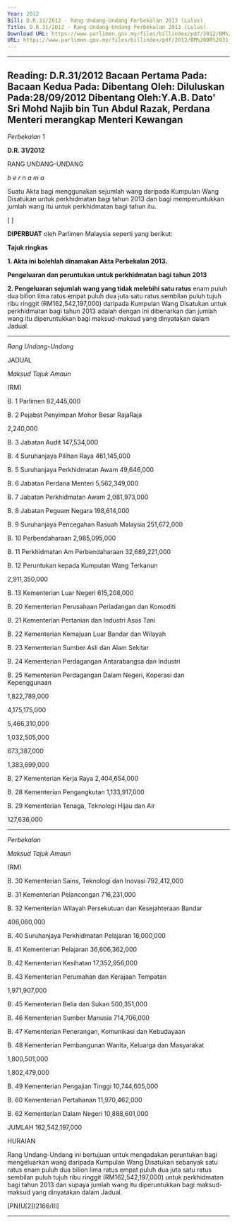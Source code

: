 ```yaml
---
Year: 2012
Bill: D.R.31/2012 - Rang Undang-Undang Perbekalan 2013 (Lulus)
Title: D.R.31/2012 - Rang Undang-Undang Perbekalan 2013 (Lulus)
Download URL: https://www.parlimen.gov.my/files/billindex/pdf/2012/BM%20DR%2031_2012.pdf
URL: https://www.parlimen.gov.my/files/billindex/pdf/2012/BM%20DR%2031_2012.pdf
---
```

---
Reading:
D.R.31/2012
Bacaan Pertama Pada:
Bacaan Kedua Pada:
Dibentang Oleh:
Diluluskan Pada:28/09/2012
Dibentang Oleh:Y.A.B. Dato' Sri Mohd Najib bin Tun Abdul Razak, Perdana Menteri merangkap Menteri Kewangan
---

_Perbekalan_ 1

**D.R. 31/2012**

RANG UNDANG-UNDANG

_b e r n a m a_

Suatu Akta bagi menggunakan sejumlah wang daripada Kumpulan
Wang Disatukan untuk perkhidmatan bagi tahun 2013 dan bagi
memperuntukkan jumlah wang itu untuk perkhidmatan bagi
tahun itu.

[ ]

**DIPERBUAT** oleh Parlimen Malaysia seperti yang berikut:

**Tajuk ringkas**

**1. Akta ini bolehlah dinamakan Akta Perbekalan 2013.**

**Pengeluaran dan peruntukan untuk perkhidmatan bagi**
**tahun 2013**

**2. Pengeluaran sejumlah wang yang tidak melebihi satu ratus**
enam puluh dua bilion lima ratus empat puluh dua juta satu ratus
sembilan puluh tujuh ribu ringgit (RM162,542,197,000) daripada
Kumpulan Wang Disatukan untuk perkhidmatan bagi tahun 2013
adalah dengan ini dibenarkan dan jumlah wang itu diperuntukkan
bagi maksud-maksud yang dinyatakan dalam Jadual.


-----

_Rang Undang-Undang_

JADUAL

_Maksud_ _Tajuk_ _Amaun_

(RM)

B. 1 Parlimen 82,445,000


B. 2 Pejabat Penyimpan Mohor Besar RajaRaja


2,240,000


B. 3 Jabatan Audit 147,534,000

B. 4 Suruhanjaya Pilihan Raya 461,145,000

B. 5 Suruhanjaya Perkhidmatan Awam 49,646,000

B. 6 Jabatan Perdana Menteri 5,562,349,000

B. 7 Jabatan Perkhidmatan Awam 2,081,973,000

B. 8 Jabatan Peguam Negara 198,614,000

B. 9 Suruhanjaya Pencegahan Rasuah Malaysia 251,672,000

B. 10 Perbendaharaan 2,985,095,000

B. 11 Perkhidmatan Am Perbendaharaan 32,689,221,000


B. 12 Peruntukan kepada Kumpulan Wang
Terkanun


2,911,350,000


B. 13 Kementerian Luar Negeri 615,208,000


B. 20 Kementerian Perusahaan Perladangan dan
Komoditi

B. 21 Kementerian Pertanian dan Industri Asas
Tani

B. 22 Kementerian Kemajuan Luar Bandar dan
Wilayah

B. 23 Kementerian Sumber Asli dan Alam
Sekitar

B. 24 Kementerian Perdagangan Antarabangsa
dan Industri

B. 25 Kementerian Perdagangan Dalam Negeri,
Koperasi dan Kepenggunaan


1,822,789,000

4,175,175,000

5,466,310,000

1,032,505,000

673,387,000

1,383,699,000


B. 27 Kementerian Kerja Raya 2,404,654,000

B. 28 Kementerian Pengangkutan 1,133,917,000


B. 29 Kementerian Tenaga, Teknologi Hijau dan
Air


127,636,000


-----

_Perbekalan_

_Maksud_ _Tajuk_ _Amaun_

(RM)

B. 30 Kementerian Sains, Teknologi dan Inovasi 792,412,000

B. 31 Kementerian Pelancongan 716,231,000


B. 32 Kementerian Wilayah Persekutuan dan
Kesejahteraan Bandar


406,060,000


B. 40 Suruhanjaya Perkhidmatan Pelajaran 16,000,000

B. 41 Kementerian Pelajaran 36,606,362,000

B. 42 Kementerian Kesihatan 17,352,956,000


B. 43 Kementerian Perumahan dan Kerajaan
Tempatan


1,971,907,000


B. 45 Kementerian Belia dan Sukan 500,351,000

B. 46 Kementerian Sumber Manusia 714,706,000


B. 47 Kementerian Penerangan, Komunikasi dan
Kebudayaan

B. 48 Kementerian Pembangunan Wanita,
Keluarga dan Masyarakat


1,800,501,000

1,802,479,000


B. 49 Kementerian Pengajian Tinggi 10,744,605,000

B. 60 Kementerian Pertahanan 11,970,462,000

B. 62 Kementerian Dalam Negeri 10,888,601,000

JUMLAH 162,542,197,000

HURAIAN

Rang Undang-Undang ini bertujuan untuk mengadakan peruntukan bagi
mengeluarkan wang daripada Kumpulan Wang Disatukan sebanyak satu ratus
enam puluh dua bilion lima ratus empat puluh dua juta satu ratus sembilan
puluh tujuh ribu ringgit (RM162,542,197,000) untuk perkhidmatan bagi tahun
2013 dan supaya jumlah wang itu diperuntukkan bagi maksud-maksud yang
dinyatakan dalam Jadual.

[PN(U[2])2166/III]


-----

